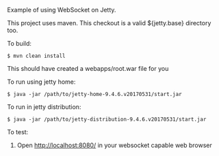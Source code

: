 
Example of using WebSocket on Jetty.

This project uses maven.
This checkout is a valid ${jetty.base} directory too.

To build:

    $ mvn clean install

  This should have created a webapps/root.war file for you
  
To run using jetty home:
  
    $ java -jar /path/to/jetty-home-9.4.6.v20170531/start.jar


To run in jetty distribution:

    $ java -jar /path/to/jetty-distribution-9.4.6.v20170531/start.jar

To test:

  1) Open [http://localhost:8080/](http://localhost:8080/) in your websocket capable web browser


